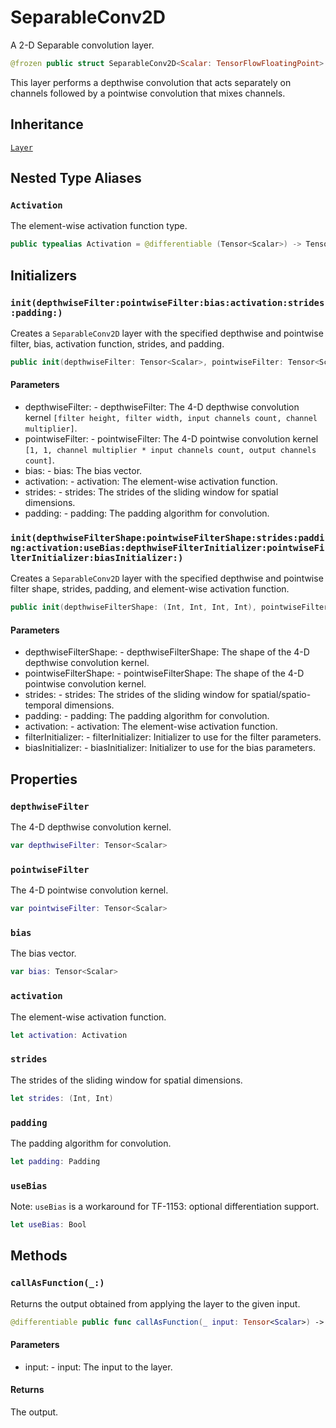 # SeparableConv2D

A 2-D Separable convolution layer.

``` swift
@frozen public struct SeparableConv2D<Scalar: TensorFlowFloatingPoint>: Layer
```

This layer performs a depthwise convolution that acts separately on channels followed by
a pointwise convolution that mixes channels.

## Inheritance

[`Layer`](/Layer)

## Nested Type Aliases

### `Activation`

The element-wise activation function type.

``` swift
public typealias Activation = @differentiable (Tensor<Scalar>) -> Tensor<Scalar>
```

## Initializers

### `init(depthwiseFilter:pointwiseFilter:bias:activation:strides:padding:)`

Creates a `SeparableConv2D` layer with the specified depthwise and pointwise filter,
bias, activation function, strides, and padding.

``` swift
public init(depthwiseFilter: Tensor<Scalar>, pointwiseFilter: Tensor<Scalar>, bias: Tensor<Scalar>? = nil, activation: @escaping Activation = identity, strides: (Int, Int) = (1, 1), padding: Padding = .valid)
```

#### Parameters

  - depthwiseFilter: - depthwiseFilter: The 4-D depthwise convolution kernel `[filter height, filter width, input channels count, channel multiplier]`.
  - pointwiseFilter: - pointwiseFilter: The 4-D pointwise convolution kernel `[1, 1, channel multiplier * input channels count, output channels count]`.
  - bias: - bias: The bias vector.
  - activation: - activation: The element-wise activation function.
  - strides: - strides: The strides of the sliding window for spatial dimensions.
  - padding: - padding: The padding algorithm for convolution.

### `init(depthwiseFilterShape:pointwiseFilterShape:strides:padding:activation:useBias:depthwiseFilterInitializer:pointwiseFilterInitializer:biasInitializer:)`

Creates a `SeparableConv2D` layer with the specified depthwise and pointwise filter shape,
strides, padding, and element-wise activation function.

``` swift
public init(depthwiseFilterShape: (Int, Int, Int, Int), pointwiseFilterShape: (Int, Int, Int, Int), strides: (Int, Int) = (1, 1), padding: Padding = .valid, activation: @escaping Activation = identity, useBias: Bool = true, depthwiseFilterInitializer: ParameterInitializer<Scalar> = glorotUniform(), pointwiseFilterInitializer: ParameterInitializer<Scalar> = glorotUniform(), biasInitializer: ParameterInitializer<Scalar> = zeros())
```

#### Parameters

  - depthwiseFilterShape: - depthwiseFilterShape: The shape of the 4-D depthwise convolution kernel.
  - pointwiseFilterShape: - pointwiseFilterShape: The shape of the 4-D pointwise convolution kernel.
  - strides: - strides: The strides of the sliding window for spatial/spatio-temporal dimensions.
  - padding: - padding: The padding algorithm for convolution.
  - activation: - activation: The element-wise activation function.
  - filterInitializer: - filterInitializer: Initializer to use for the filter parameters.
  - biasInitializer: - biasInitializer: Initializer to use for the bias parameters.

## Properties

### `depthwiseFilter`

The 4-D depthwise convolution kernel.

``` swift
var depthwiseFilter: Tensor<Scalar>
```

### `pointwiseFilter`

The 4-D pointwise convolution kernel.

``` swift
var pointwiseFilter: Tensor<Scalar>
```

### `bias`

The bias vector.

``` swift
var bias: Tensor<Scalar>
```

### `activation`

The element-wise activation function.

``` swift
let activation: Activation
```

### `strides`

The strides of the sliding window for spatial dimensions.

``` swift
let strides: (Int, Int)
```

### `padding`

The padding algorithm for convolution.

``` swift
let padding: Padding
```

### `useBias`

Note: `useBias` is a workaround for TF-1153: optional differentiation support.

``` swift
let useBias: Bool
```

## Methods

### `callAsFunction(_:)`

Returns the output obtained from applying the layer to the given input.

``` swift
@differentiable public func callAsFunction(_ input: Tensor<Scalar>) -> Tensor<Scalar>
```

#### Parameters

  - input: - input: The input to the layer.

#### Returns

The output.
